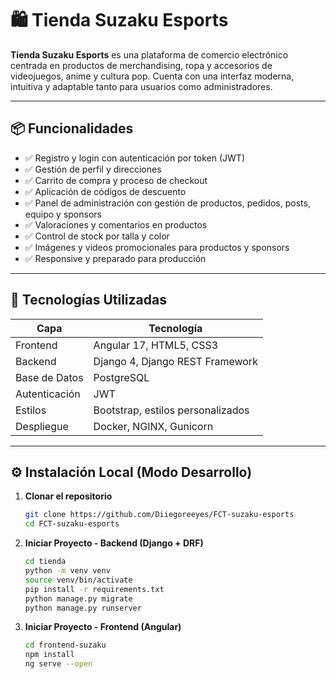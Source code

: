 # 🛍️ Tienda Suzaku Esports

**Tienda Suzaku Esports** es una plataforma de comercio electrónico centrada en productos de merchandising, ropa y accesorios de videojuegos, anime y cultura pop. Cuenta con una interfaz moderna, intuitiva y adaptable tanto para usuarios como administradores.

---

## 📦 Funcionalidades

- ✅ Registro y login con autenticación por token (JWT)
- ✅ Gestión de perfil y direcciones
- ✅ Carrito de compra y proceso de checkout
- ✅ Aplicación de códigos de descuento
- ✅ Panel de administración con gestión de productos, pedidos, posts, equipo y sponsors
- ✅ Valoraciones y comentarios en productos
- ✅ Control de stock por talla y color
- ✅ Imágenes y videos promocionales para productos y sponsors
- ✅ Responsive y preparado para producción

---

## 🚀 Tecnologías Utilizadas

| Capa | Tecnología |
|------|------------|
| Frontend | Angular 17, HTML5, CSS3 |
| Backend | Django 4, Django REST Framework |
| Base de Datos | PostgreSQL |
| Autenticación | JWT |
| Estilos | Bootstrap, estilos personalizados |
| Despliegue | Docker, NGINX, Gunicorn |

---

## ⚙️ Instalación Local (Modo Desarrollo)

1. **Clonar el repositorio**
   ```bash
   git clone https://github.com/Diiegoreeyes/FCT-suzaku-esports
   cd FCT-suzaku-esports

2. **Iniciar Proyecto - Backend (Django + DRF)**
    ```bash
    cd tienda
    python -m venv venv
    source venv/bin/activate
    pip install -r requirements.txt
    python manage.py migrate
    python manage.py runserver

3. **Iniciar Proyecto - Frontend (Angular)**
    ```bash
    cd frontend-suzaku
    npm install
    ng serve --open
